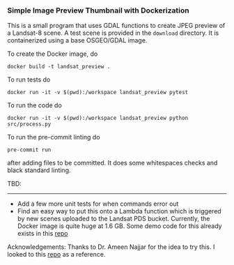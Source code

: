 ### Simple Image Preview Thumbnail with Dockerization

This is a small program that uses GDAL functions to create JPEG preview of a Landsat-8 scene. A test scene is provided in the `download` directory. It is containerized using a base OSGEO/GDAL image.

To create the Docker image, do

`docker build -t landsat_preview .`

To run tests do

`docker run -it -v $(pwd):/workspace landsat_preview pytest`

To run the code do

`docker run -it -v $(pwd):/workspace landsat_preview python src/process.py`

To run the pre-commit linting do

`pre-commit run`

after adding files to be committed. It does some whitespaces checks and black standard linting.

TBD:

---

- Add a few more unit tests for when commands error out
- Find an easy way to put this onto a Lambda function which is triggered by new scenes uploaded to the Landsat PDS bucket. Currently, the Docker image is quite huge at 1.6 GB. Some demo code for this already exists in this [repo](https://github.com/pkopparla/LandsatThumnails)

Acknowledgements: Thanks to Dr. Ameen Najjar for the idea to try this. I looked to this [repo](https://github.com/eoameen/landsat8_fetch_scene) as a reference.
